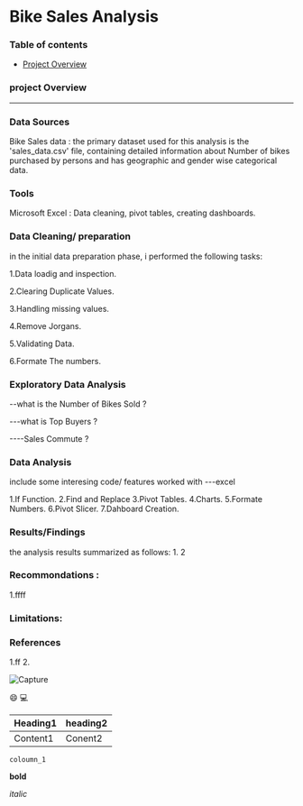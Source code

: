 # Bike Sales Analysis

### Table of contents
- [Project Overview](#project-Overview)

### project Overview
---

### Data Sources

 Bike Sales data : the primary dataset used for this analysis is the 'sales_data.csv' file, containing detailed information about Number of bikes purchased by persons and has geographic and gender wise categorical data. 

### Tools

Microsoft Excel : Data cleaning, pivot tables, creating dashboards.

### Data Cleaning/ preparation

in the initial data preparation phase, i performed the following tasks:

1.Data loadig and inspection.

2.Clearing Duplicate Values.

3.Handling missing values.

4.Remove Jorgans.

5.Validating Data.

6.Formate The numbers.

### Exploratory Data Analysis

 --what is the Number of Bikes Sold ?
 
 ---what is Top Buyers ?
 
 ----Sales Commute ?

 ### Data Analysis
 include some interesing code/ features worked with
 ---excel
 
  1.If Function.
  2.Find and Replace
  3.Pivot Tables.
  4.Charts.
  5.Formate Numbers.
  6.Pivot Slicer.
  7.Dahboard Creation.
 
 ### Results/Findings

the analysis results summarized as follows:
1.
2
### Recommondations :
1.ffff

### Limitations:


### References
 1.ff
 2.

 ![Capture](https://github.com/Ratnasrig/Folio-projects/assets/173731797/2c1efa21-547e-4ee6-a3ce-edc895002336)


😄
💻

|Heading1|heading2|
|--------|--------|
|Content1|Conent2|

`coloumn_1`

**bold**

*italic*

